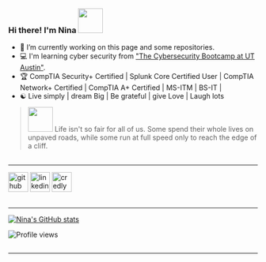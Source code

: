 
### Hi there! I'm Nina <img src="https://pic.funnygifsbox.com/uploads/2021/05/funnygifsbox.com-2021-05-29-07-09-12-44.gif" width="50">

- :satellite:  I’m currently working on this page and some repositories.
- :computer: I'm learning cyber security from ["The Cybersecurity Bootcamp at UT Austin"](https://techbootcamps.utexas.edu/cybersecurity/).
- :trophy: CompTIA Security+ Certified | Splunk Core Certified User | CompTIA Network+ Certified | CompTIA A+ Certified | MS-ITM | BS-IT | 
- :yin_yang: Live simply | dream Big | Be grateful | give Love | Laugh lots
> <img src="https://pic.funnygifsbox.com/uploads/2020/10/funnygifsbox.com-2020-10-06-13-32-17-67.gif" width="50"> Life isn't so fair for all of us. Some spend their whole lives on unpaved roads, while some run at full speed only to reach the edge of a cliff.

##
---

[<img src='https://cdn.jsdelivr.net/npm/simple-icons@3.0.1/icons/github.svg' alt='github' height='40'>](https://github.com/Diablo5G) [<img src='https://cdn.jsdelivr.net/npm/simple-icons@3.0.1/icons/linkedin.svg' alt='linkedin' height='40'>](https://www.linkedin.com/in/ninacherbold) [<img src='https://github.com/Diablo5G/Cyber-Cheat-Sheets/blob/Master/Images/credly.svg' alt='credly' height='40'>](https://www.credly.com/users/nina-herbold/badges)  

##
---

[![Nina's GitHub stats](https://github-readme-stats.vercel.app/api?username=diablo5g&hide=issues,contribs&count_private=true&show_icons=true&theme=yeblu)](https://github.com/diablo5g/github-readme-stats)  

![Profile views](https://gpvc.arturio.dev/Diablo5G) 
##
---
